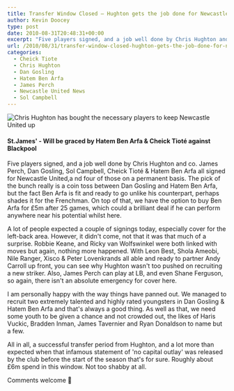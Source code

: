 ```yaml
---
title: Transfer Window Closed – Hughton gets the job done for Newcastle United
author: Kevin Doocey
type: post
date: 2010-08-31T20:48:31+00:00
excerpt: "Five players signed, and a job well done by Chris Hughton and co. James Perch, Dan Gosling, Sol Campbell, Cheick Tioté & Hatem.."
url: /2010/08/31/transfer-window-closed-hughton-gets-the-job-done-for-newcastle-united/
categories:
  - Cheick Tiote
  - Chris Hughton
  - Dan Gosling
  - Hatem Ben Arfa
  - James Perch
  - Newcastle United News
  - Sol Campbell
---
```


![Chris Hughton has bought the necessary players to keep Newcastle United up](https://static.guim.co.uk/sys-images/Football/Pix/pictures/2008/10/09/stjames460.jpg "St.James' Park")

#### St.James' - Will be graced by Hatem Ben Arfa & Cheick Tioté against Blackpool

Five players signed, and a job well done by Chris Hughton and co. James Perch, Dan Gosling, Sol Campbell, Cheick Tioté & Hatem Ben Arfa all signed for Newcastle United,a nd four of those on a permanent basis. The pick of the bunch really is a coin toss between Dan Gosling and Hatem Ben Arfa, but the fact Ben Arfa is fit and ready to go unlike his counterpart, perhaps shades it for the Frenchman. On top of that, we have the option to buy Ben Arfa for £5m after 25 games, which could a brilliant deal if he can perform anywhere near his potential whilst here.

A lot of people expected a couple of signings today, especially cover for the left-back area. However, it didn't come, not that it was that much of a surprise. Robbie Keane, and Ricky van Wolfswinkel were both linked with moves but again, nothing more happened. With Leon Best, Shola Ameobi, Nile Ranger, Xisco & Peter Lovenkrands all able and ready to partner Andy Carroll up front, you can see why Hughton wasn't too pushed on recruiting a new striker. Also, James Perch can play at LB, and even Shane Ferguson, so again, there isn't an absolute emergency for cover here.

I am personally happy with the way things have panned out. We managed to recruit two extremely talented and highly rated youngsters in Dan Gosling & Hatem Ben Arfa and that's always a good thing. As well as that, we need some youth to be given a chance and not crowded out, the likes of Haris Vuckic, Bradden Inman, James Tavernier and Ryan Donaldson to name but a few.

All in all, a successful transfer period from Hughton, and a lot more than expected when that infamous statement of 'no capital outlay' was released by the club before the start of the season that's for sure. Roughly about £6m spend in this window. Not too shabby at all.

Comments welcome 🙂

